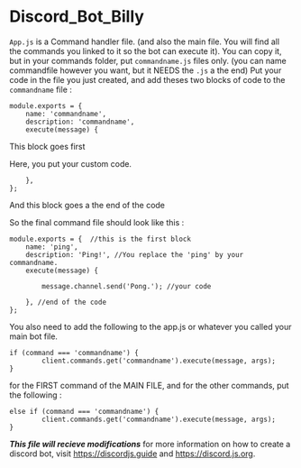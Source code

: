 # Discord_Bot_Billy
`App.js` is a Command handler file. (and also the main file. You will find all the commands you linked to it so the bot can execute it). You can copy it, but in your commands folder, put `commandname.js`  files only. (you can name commandfile however you want, but it NEEDS the `.js` a the end) Put your code in the file you just created, and add theses two blocks of code to the `commandname` file : 
```
module.exports = {
    name: 'commandname',
    description: 'commandname',
    execute(message) {
```
This block goes first

Here, you put your custom code.

```
    },
};
```
And this block goes a the end of the code

So the final command file should look like this :

```
module.exports = {  //this is the first block
	name: 'ping',
	description: 'Ping!', //You replace the 'ping' by your commandname.
	execute(message) {         

		message.channel.send('Pong.'); //your code

	}, //end of the code
};
```

You also need to add the following to the app.js or whatever you called your main bot file.
```
if (command === 'commandname') {
		client.commands.get('commandname').execute(message, args);
}
```
for the FIRST command of the MAIN FILE, and for the other commands, put the following :
```
else if (command === 'commandname') {
		client.commands.get('commandname').execute(message, args);
}
```

***This file will recieve modifications***
for more information on how to create a discord bot, visit https://discordjs.guide and https://discord.js.org.
